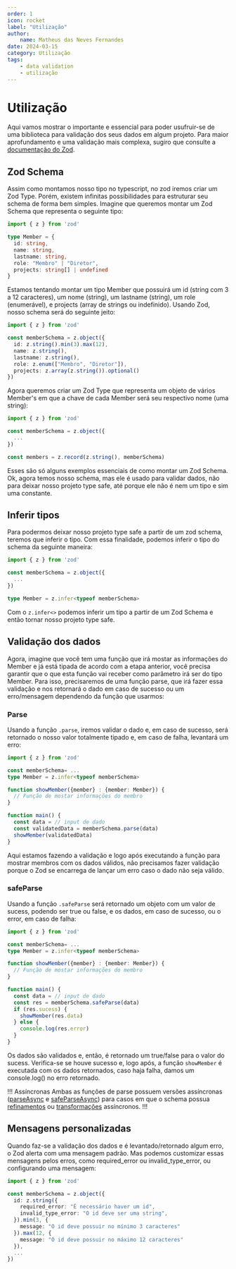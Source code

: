 ```yaml
---
order: 1
icon: rocket
label: "Utilização"
author:
    name: Matheus das Neves Fernandes
date: 2024-03-15
category: Utilização
tags:
    - data validation
    - utilização
---
```


# Utilização 

Aqui vamos mostrar o importante e essencial para poder usufruir-se de uma biblioteca para validação dos seus dados em algum projeto. Para maior aprofundamento e uma validação mais complexa, sugiro que consulte a [documentação do Zod](https://zod.dev).

## Zod Schema

Assim como montamos nosso tipo no typescript, no zod iremos criar um Zod Type. Porém, existem infinitas possibilidades para estruturar seu schema de forma bem simples.
 Imagine que queremos montar um Zod Schema que representa o seguinte tipo:

```ts
import { z } from 'zod'

type Member = {
  id: string,
  name: string, 
  lastname: string, 
  role: "Membro" | "Diretor", 
  projects: string[] | undefined
}
```

Estamos tentando montar um tipo Member que possuirá um id (string com 3 a 12 caracteres), um nome (string), um lastname (string), um role (enumerável), e projects (array de strings ou indefinido). Usando Zod, nosso schema será do seguinte jeito:

```ts
import { z } from 'zod'

const memberSchema = z.object({
  id: z.string().min(3).max(12),
  name: z.string(), 
  lastname: z.string(),
  role: z.enum(["Membro", "Diretor"]),
  projects: z.array(z.string()).optional()
})
```

Agora queremos criar um Zod Type que representa um objeto de vários Member's em que a chave de cada Member será seu respectivo nome (uma string):

```ts
import { z } from 'zod'

const memberSchema = z.object({
  ...
})

const members = z.record(z.string(), memberSchema)
```

Esses são só alguns exemplos essenciais de como montar um Zod Schema. Ok, agora temos nosso schema, mas ele é usado para validar dados, não para deixar nosso projeto type safe, até porque ele não é nem um tipo e sim uma constante.

## Inferir tipos

Para podermos deixar nosso projeto type safe a partir de um zod schema, teremos que inferir o tipo. Com essa finalidade, podemos inferir o tipo do schema da seguinte maneira:

```ts
import { z } from 'zod'

const memberSchema = z.object({
  ...
})

type Member = z.infer<typeof memberSchema>
```

Com o `z.infer<>` podemos inferir um tipo a partir de um Zod Schema e então tornar nosso projeto type safe.


## Validação dos dados

Agora, imagine que você tem uma função que irá mostar as informações do Member e já está tipada de acordo com a etapa anterior, você precisa garantir que o que esta função vai receber como parâmetro irá ser do tipo Member. Para isso, precisaremos de uma função parse, que irá fazer essa validação e nos retornará o dado em caso de sucesso ou um erro/mensagem dependendo da função que usarmos:

### Parse

Usando a função `.parse`, iremos validar o dado e, em caso de sucesso, será retornado o nosso valor totalmente tipado e, em caso de falha, levantará um erro:

```ts
import { z } from 'zod'

const memberSchema= ...
type Member = z.infer<typeof memberSchema>

function showMember({member} : {member: Member}) {
  // Função de mostar informações do membro
}

function main() {
  const data = // input de dado
  const validatedData = memberSchema.parse(data)
  showMember(validatedData)
}
```

Aqui estamos fazendo a validação e logo após executando a função para mostrar membros com os dados válidos, não precisamos fazer validação porque o Zod se encarrega de lançar um erro caso o dado não seja válido.

### safeParse

Usando a função `.safeParse` será retornado um objeto com um valor de sucess, podendo ser true ou false, e os dados, em caso de sucesso, ou o error, em caso de falha:

```ts
import { z } from 'zod'

const memberSchema= ...
type Member = z.infer<typeof memberSchema>

function showMember({member} : {member: Member}) {
  // Função de mostar informações do membro
}

function main() {
  const data = // input de dado
  const res = memberSchema.safeParse(data)
  if (res.sucess) {
    showMember(res.data)
  } else {
    console.log(res.error)
  }
}
```

Os dados são validados e, então, é retornado um true/false para o valor do sucess. Verifica-se se houve sucesso e, logo após, a função `showMember` é executada com os dados retornados, caso haja falha, damos um console.log() no erro retornado.


!!! Assíncronas
Ambas as funções de parse possuem versões assíncronas ([parseAsync](https://zod.dev/?id=parseasync) e [safeParseAsync](https://zod.dev/?id=safeparseasync)) para casos em que o schema possua [refinamentos](https://zod.dev/?id=refine) ou [transformações](https://zod.dev/?id=transform) assíncronos.
!!!

## Mensagens personalizadas

Quando faz-se a validação dos dados e é levantado/retornado algum erro, o Zod alerta com uma mensagem padrão. Mas podemos customizar essas mensagens pelos erros, como required_error ou invalid_type_error, ou configurando uma mensagem:

```ts
import { z } from 'zod'

const memberSchema = z.object({
  id: z.string({
    required_error: "É necessário haver um id",
    invalid_type_error: "O id deve ser uma string",
  }).min(3, {
    message: "O id deve possuir no mínimo 3 caracteres"
  }).max(12, {
    message: "O id deve possuir no máximo 12 caracteres"
  }),
  ...
})

```